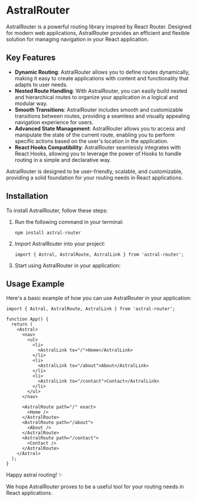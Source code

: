 # AstralRouter

AstralRouter is a powerful routing library inspired by React Router. Designed for modern web applications, AstralRouter provides an efficient and flexible solution for managing navigation in your React application.

## Key Features

- **Dynamic Routing**: AstralRouter allows you to define routes dynamically, making it easy to create applications with content and functionality that adapts to user needs.
- **Nested Route Handling**: With AstralRouter, you can easily build nested and hierarchical routes to organize your application in a logical and modular way.
- **Smooth Transitions**: AstralRouter includes smooth and customizable transitions between routes, providing a seamless and visually appealing navigation experience for users.
- **Advanced State Management**: AstralRouter allows you to access and manipulate the state of the current route, enabling you to perform specific actions based on the user's location in the application.
- **React Hooks Compatibility**: AstralRouter seamlessly integrates with React Hooks, allowing you to leverage the power of Hooks to handle routing in a simple and declarative way.

AstralRouter is designed to be user-friendly, scalable, and customizable, providing a solid foundation for your routing needs in React applications.

## Installation

To install AstralRouter, follow these steps:

1. Run the following command in your terminal:

   ```shell
   npm install astral-router

2. Import AstralRouter into your project:

   ```shell
   import { Astral, AstralRoute, AstralLink } from 'astral-router';

3. Start using AstralRouter in your application:

## Usage Example

Here's a basic example of how you can use AstralRouter in your application:

   ```shell 
   import { Astral, AstralRoute, AstralLink } from 'astral-router';
   
   function App() {
     return (
       <Astral>
         <nav>
           <ul>
             <li>
               <AstralLink to="/">Home</AstralLink>
             </li>
             <li>
               <AstralLink to="/about">About</AstralLink>
             </li>
             <li>
               <AstralLink to="/contact">Contact</AstralLink>
             </li>
           </ul>
         </nav>

         <AstralRoute path="/" exact>
           <Home />
         </AstralRoute>
         <AstralRoute path="/about">
           <About />
         </AstralRoute>
         <AstralRoute path="/contact">
           <Contact />
         </AstralRoute>
       </Astral>
     );
   }
   ```
   
Happy astral routing! ✨

We hope AstralRouter proves to be a useful tool for your routing needs in React applications.

